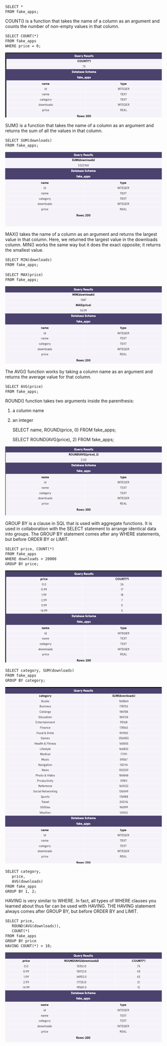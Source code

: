     SELECT *
    FROM fake_apps;

COUNT() is a function that takes the name of a column as an argument and counts the number of non-empty values in that column.

    SELECT COUNT(*)
    FROM fake_apps
    WHERE price = 0;

![](images/COUNT.png)

SUM() is a function that takes the name of a column as an argument and returns the sum of all the values in that column.

    SELECT SUM(downloads)
    FROM fake_apps;

![](images/SUM.png)

MAX() takes the name of a column as an argument and returns the largest value in that column. Here, we returned the largest value in the downloads column.
MIN() works the same way but it does the exact opposite; it returns the smallest value.

    SELECT MIN(downloads)
    FROM fake_apps;

    SELECT MAX(price)
    FROM fake_apps;


![](images/MINMAX.png)

The AVG() function works by taking a column name as an argument and returns the average value for that column.

    SELECT AVG(price)
    FROM fake_apps;

ROUND() function takes two arguments inside the parenthesis:
1. a column name
2. an integer

    SELECT name, ROUND(price, 0)
    FROM fake_apps;

    SELECT ROUND(AVG(price), 2)
    FROM fake_apps;


![](images/ROUND.png)

GROUP BY is a clause in SQL that is used with aggregate functions. It is used in collaboration with the SELECT statement to arrange identical data into groups. The GROUP BY statement comes after any WHERE statements, but before ORDER BY or LIMIT.

    SELECT price, COUNT(*)
    FROM fake_apps
    WHERE downloads > 20000
    GROUP BY price;

![SQL GROUP BY clause](images/GROUPBY1.png)

    SELECT category, SUM(downloads)
    FROM fake_apps
    GROUP BY category;

![SQL GROUP BY clause](images/GROUPBY2.png)

    SELECT category,
       price,
       AVG(downloads)
    FROM fake_apps
    GROUP BY 1, 2;

HAVING is very similar to WHERE. In fact, all types of WHERE clauses you learned about thus far can be used with HAVING. THE HAVING statement always comes after GROUP BY, but before ORDER BY and LIMIT.

    SELECT price,
       ROUND(AVG(downloads)),
       COUNT(*)
    FROM fake_apps
    GROUP BY price
    HAVING COUNT(*) > 10;

![SQL HAVING clause](images/HAVING.png)
